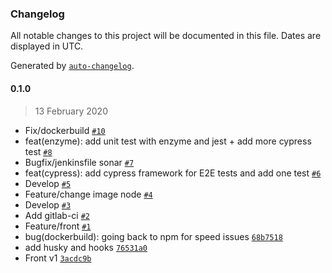 ### Changelog

All notable changes to this project will be documented in this file. Dates are displayed in UTC.

Generated by [`auto-changelog`](https://github.com/CookPete/auto-changelog).

#### 0.1.0

> 13 February 2020

- Fix/dockerbuild [`#10`](https://github.com/Laplo/highlander_front/pull/10)
- feat(enzyme): add unit test with enzyme and jest + add more cypress test [`#8`](https://github.com/Laplo/highlander_front/pull/8)
- Bugfix/jenkinsfile sonar [`#7`](https://github.com/Laplo/highlander_front/pull/7)
- feat(cypress): add cypress framework for E2E tests and add one test [`#6`](https://github.com/Laplo/highlander_front/pull/6)
- Develop [`#5`](https://github.com/Laplo/highlander_front/pull/5)
- Feature/change image node [`#4`](https://github.com/Laplo/highlander_front/pull/4)
- Develop [`#3`](https://github.com/Laplo/highlander_front/pull/3)
- Add gitlab-ci [`#2`](https://github.com/Laplo/highlander_front/pull/2)
- Feature/front [`#1`](https://github.com/Laplo/highlander_front/pull/1)
- bug(dockerbuild): going back to npm for speed issues [`68b7518`](https://github.com/Laplo/highlander_front/commit/68b751801ea207185f8b650c6f0c4c83769e4b67)
- add husky and hooks [`76531a0`](https://github.com/Laplo/highlander_front/commit/76531a0d684c1f2bf28cf1985eb4b414cf551e90)
- Front v1 [`3acdc9b`](https://github.com/Laplo/highlander_front/commit/3acdc9bc6ce0980fa90fa78c446551dff77f0eef)

